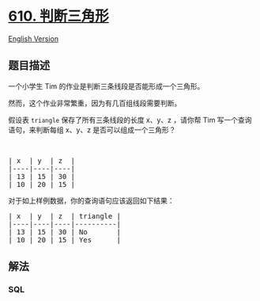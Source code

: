 # [610. 判断三角形](https://leetcode-cn.com/problems/triangle-judgement)

[English Version](https://github.com/yanglr/leetcode-ac/blob/master/assets/0600-0699/0610.Triangle%20Judgement/README_EN.md)

## 题目描述

<!-- 这里写题目描述 -->

<p>一个小学生 Tim 的作业是判断三条线段是否能形成一个三角形。</p>

<p>然而，这个作业非常繁重，因为有几百组线段需要判断。</p>

<p>假设表 <code>triangle</code> 保存了所有三条线段的长度 x、y、z ，请你帮 Tim 写一个查询语句，来判断每组 x、y、z 是否可以组成一个三角形？</p>

<p> </p>

<pre>
| x  | y  | z  |
|----|----|----|
| 13 | 15 | 30 |
| 10 | 20 | 15 |
</pre>

<p>对于如上样例数据，你的查询语句应该返回如下结果：</p>

<pre>
| x  | y  | z  | triangle |
|----|----|----|----------|
| 13 | 15 | 30 | No       |
| 10 | 20 | 15 | Yes      |
</pre>


## 解法

<!-- 这里可写通用的实现逻辑 -->

<!-- tabs:start -->

### **SQL**

```sql

```

<!-- tabs:end -->
